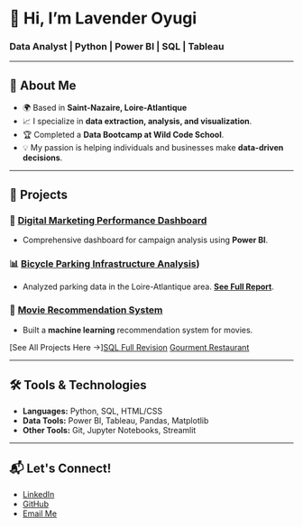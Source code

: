 # 👋 Hi, I’m Lavender Oyugi
### Data Analyst | Python | Power BI | SQL | Tableau

---

## 🌟 About Me
- 🌍 Based in **Saint-Nazaire, Loire-Atlantique**
- 📈 I specialize in **data extraction, analysis, and visualization**.
- 🏆 Completed a **Data Bootcamp at Wild Code School**.
- 💡 My passion is helping individuals and businesses make **data-driven decisions**.

---

## 💼 Projects
### 🚀 **[Digital Marketing Performance Dashboard](link-to-repo)**
- Comprehensive dashboard for campaign analysis using **Power BI**.

### 📊 **[Bicycle Parking Infrastructure Analysis](https://github.com/lavenderoyugi/-Bicycle-Parking-Infrastructure-Analysis-in-the-Loire-Atlantique-Area-))**
- Analyzed parking data in the Loire-Atlantique area. **[See Full Report](https://github.com/lavenderoyugi/-Bicycle-Parking-Infrastructure-Analysis-in-the-Loire-Atlantique-Area-)**.

### 🤖 **[Movie Recommendation System](link-to-repo)**
- Built a **machine learning** recommendation system for movies.

[See All Projects Here →][SQL Full Revision](https://github.com/lavenderoyugi/SQL-Full-Revision/blob/main/Lavennder_%5BS%5D_LC_SQL_Full_Revision.ipynb) [Gourment Restaurant](https://github.com/lavenderoyugi/Gourmet-Restaurant)

---

## 🛠️ Tools & Technologies
- **Languages:** Python, SQL, HTML/CSS
- **Data Tools:** Power BI, Tableau, Pandas, Matplotlib
- **Other Tools:** Git, Jupyter Notebooks, Streamlit

---

## 📬 Let's Connect!
- [LinkedIn](https://www.linkedin.com/in/lavender-oyugianalyst/)
- [GitHub](https://github.com/Lovelylove03)
- [Email Me](lavenderoyugi1@gmail.com)


